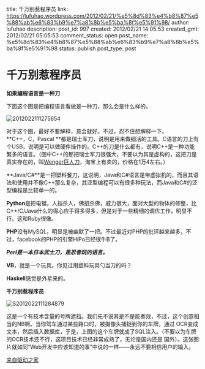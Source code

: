 title: 千万别惹程序员
link: https://lufuhao.wordpress.com/2012/02/21/%e5%8d%83%e4%b8%87%e5%88%ab%e6%83%b9%e7%a8%8b%e5%ba%8f%e5%91%98/
author: lufuhao
description: 
post_id: 997
created: 2012/02/21 14:05:53
created_gmt: 2012/02/21 05:05:53
comment_status: open
post_name: %e5%8d%83%e4%b8%87%e5%88%ab%e6%83%b9%e7%a8%8b%e5%ba%8f%e5%91%98
status: publish
post_type: post

# 千万别惹程序员

**如果编程语言是一种刀**

下面这个图是把编程语言看做是一种刀，那么会是什么样的。 

![2012022111275654](http://lufuhao.files.wordpress.com/2012/02/2012022111275654_thumb.jpg)

对于这个图，最好不要解释，意会就好。不过，忍不住想解释一下。  
**C++，C，Pascal **都是瑞士军刀，说明是用来做细活的工具。C语言的刀上有个USB，说明是可以做硬件操作的。C++的刀是什么都有，说明C++是一种功能繁多的语言。（图中C++的那把瑞士军刀很强大，不要以为其是虚构的，这把刀是真实存在的，叫[Wenger巨人刀](http://www.wenger.ch/giant-knife-wenger-swiss-army-knife)，淘宝上有卖的，价格在1万4左右。） 

**Java/C#**是一把塑料餐刀，这说明，Java和C#语言是带虚拟机的，而且其语法和使用并不像C++那么复杂，其泛型编程可以有很多种玩法，而Java和C#的泛型编程是比较单一的。 

**Python**是把电锯，人挡杀人，佛招杀佛，威力很大，面对大型的物体的修整，比C++/C/Java什么的得心应手得多得多，但是对于一些精细的调优工作，明显不行。这和Ruby很像。 

**PHP**没有MySQL，明显是被幽默了一把。不过最近对PHP的批评越来越多，不过，facebook的PHP的引擎HiPo已经很牛B了。 

**_Perl是一本日本武士刀，是忍者玩的语言。_**

**VB**，就是一个玩具。你见过用塑料玩具勺当刀的吗？ 

**Haskell**感觉是外星来的。 

**千万别惹程序员**

![S2012022111284879](http://lufuhao.files.wordpress.com/2012/02/s2012022111284879_thumb.jpg)

这是一个有技术含量的号牌遮挡。我们先不说其是不是能奏效，不过，这个创意相当的NB啊。当你驾车通过某些路口时，被摄像头捕捉到你的车牌，通过 OCR变成文本，然后插入数据库，于是，上图的这个车牌就成了SQL注入。（不要以为车牌的OCR技术还不行，这项目技术已经非常成熟了，无论是国内还是 国外）。这张图片就如同“Web开发中应该知道的事”中说的一样——永远不要相信用户的输入。

[来自驱动之家](http://news.mydrivers.com/1/218/218437.htm)
